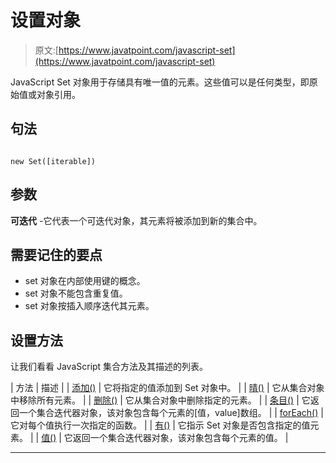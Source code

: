 # 设置对象

> 原文:[https://www.javatpoint.com/javascript-set](https://www.javatpoint.com/javascript-set)

JavaScript Set 对象用于存储具有唯一值的元素。这些值可以是任何类型，即原始值或对象引用。

## 句法

```

new Set([iterable])

```

## 参数

**可迭代** -它代表一个可迭代对象，其元素将被添加到新的集合中。

## 需要记住的要点

*   set 对象在内部使用键的概念。
*   set 对象不能包含重复值。
*   set 对象按插入顺序迭代其元素。

## 设置方法

让我们看看 JavaScript 集合方法及其描述的列表。

| 方法 | 描述 |
| [添加()](javascript-set-add-method) | 它将指定的值添加到 Set 对象中。 |
| [晴()](javascript-set-clear-method) | 它从集合对象中移除所有元素。 |
| [删除()](javascript-set-delete-method) | 它从集合对象中删除指定的元素。 |
| [条目()](javascript-set-entries-method) | 它返回一个集合迭代器对象，该对象包含每个元素的[值，value]数组。 |
| [forEach()](javascript-set-foreach-method) | 它对每个值执行一次指定的函数。 |
| [有()](javascript-set-has-method) | 它指示 Set 对象是否包含指定的值元素。 |
| [值()](javascript-set-values-method) | 它返回一个集合迭代器对象，该对象包含每个元素的值。 |

* * *
